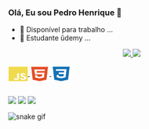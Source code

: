 ### Olá, Eu sou Pedro Henrique 👋

- 🔭 Disponível para trabalho ...
- 🌱 Estudante ûdemy ...

<div align="center">
  <a href="https://github.com/Pedro-Henri-pit">
  <img height="125em" src="https://github-readme-stats.vercel.app/api?username=Pedro-Henri-pit&show_icons=true&theme=tokyonight&include_all_commits=true&count_private=true"/>
  <img height="130em" src="https://github-readme-stats.vercel.app/api/top-langs/?username=Pedro-Henri-pit&layout=compact&langs_count=7&theme=tokyonight"/>
 
</div>
 <div style="display: inline_block"><br>
  <img align="center" alt="Pedro-Js" height="30" width="40" src="https://raw.githubusercontent.com/devicons/devicon/master/icons/javascript/javascript-plain.svg">
   <img align="center" alt="Pedro-html" height="30" width="40" src="https://raw.githubusercontent.com/devicons/devicon/master/icons/html5/html5-plain.svg">
   <img align="center" alt="Pedro-css" height="30" width="40" src="https://raw.githubusercontent.com/devicons/devicon/master/icons/css3/css3-plain.svg">
    </div>
  
  ##
  
  <div>
     <a href="https://www.instagram.com/pedroh_rl/?igshid=YmMyMTA2M2Y%3D" target="_blank"><img src="https://img.shields.io/badge/-Instagram-%23E4405F?style=for-the-badge&logo=instagram&logoColor=white" target="_blank"></a>
    <a href="https://www.linkedin.com/in/pedro-henrique-rangel-9b8998248" target="_blank"><img src="https://img.shields.io/badge/-LinkedIn-%230077B5?style=for-the-badge&logo=linkedin&logoColor=white" target="_blank"></a>
     <a href="https://discord.com/channels/@me" target="_blank"><img src="https://img.shields.io/badge/Discord-7289DA?style=for-the-badge&logo=discord&logoColor=white" target="_blank"></a>
  
   ![snake gif](https://github.com/Pedro-Henri-pit/Pedro-Henri-pit/blob/output/github-contribution-grid-snake.svg)
  </div>
     
  
